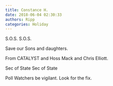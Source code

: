 ```yaml
---
title: Constance H.
date: 2018-06-04 02:30:33
authors: Ripp
categories: Holiday
---
```


 S.O.S.
S.O.S.

Save our Sons and daughters.

From CATALYST and Hoss Mack and Chris Elliott.

Sec of State
Sec of State

Poll Watchers be vigilant.
Look for the fix.
